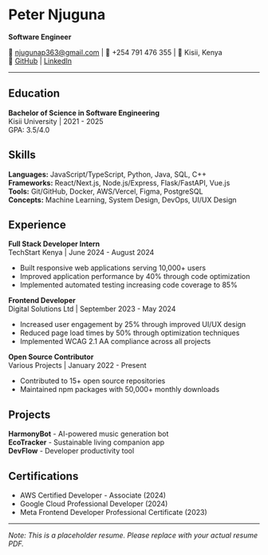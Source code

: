 # Peter Njuguna

**Software Engineer**

📧 njugunap363@gmail.com | 📱 +254 791 476 355 | 📍 Kisii, Kenya  
🔗 [GitHub](https://github.com/ps-Dev) | [LinkedIn](https://linkedin.com/in/peternjuguna)

---

## Education

**Bachelor of Science in Software Engineering**  
Kisii University | 2021 - 2025  
GPA: 3.5/4.0

## Skills

**Languages:** JavaScript/TypeScript, Python, Java, SQL, C++  
**Frameworks:** React/Next.js, Node.js/Express, Flask/FastAPI, Vue.js  
**Tools:** Git/GitHub, Docker, AWS/Vercel, Figma, PostgreSQL  
**Concepts:** Machine Learning, System Design, DevOps, UI/UX Design

## Experience

**Full Stack Developer Intern**  
TechStart Kenya | June 2024 - August 2024

- Built responsive web applications serving 10,000+ users
- Improved application performance by 40% through code optimization
- Implemented automated testing increasing code coverage to 85%

**Frontend Developer**  
Digital Solutions Ltd | September 2023 - May 2024

- Increased user engagement by 25% through improved UI/UX design
- Reduced page load times by 50% through optimization techniques
- Implemented WCAG 2.1 AA compliance across all projects

**Open Source Contributor**  
Various Projects | January 2022 - Present

- Contributed to 15+ open source repositories
- Maintained npm packages with 50,000+ monthly downloads

## Projects

**HarmonyBot** - AI-powered music generation bot  
**EcoTracker** - Sustainable living companion app  
**DevFlow** - Developer productivity tool

## Certifications

- AWS Certified Developer - Associate (2024)
- Google Cloud Professional Developer (2024)
- Meta Frontend Developer Professional Certificate (2023)

---

_Note: This is a placeholder resume. Please replace with your actual resume PDF._

